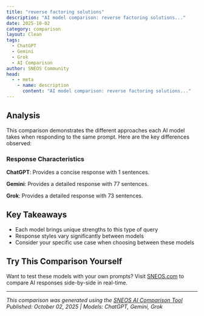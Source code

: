 ```yaml
---
title: "reverse factoring solutions"
description: "AI model comparison: reverse factoring solutions..."
date: 2025-10-02
category: comparison
layout: Clean
tags:
  - ChatGPT
  - Gemini
  - Grok
  - AI Comparison
author: SNEOS Community
head:
  - - meta
    - name: description
      content: "AI model comparison: reverse factoring solutions..."
---
```


<ChatComparison
  title="reverse factoring solutions"
  prompt="reverse factoring solutions"
  :responses='{
    "ChatGPT": "Reverse factoring, also known as supply chain financing or buyer-led financing, is a financial arrangement that allows businesses to optimize their cash flow and improve their working capital. Here’s an overview of reverse factoring solutions, how they work, and some key considerations.\n\n### What is Reverse Factoring?\n\nIn reverse factoring, a buyer (usually a large company) collaborates with a financial institution to enable early payment of invoices to its suppliers. The process generally involves the following steps:\n\n1. **Supplier Submits Invoice**: A supplier provides goods or services to the buyer and submits an invoice.\n2. **Buyer Approves Invoice**: The buyer approves the invoice and verifies its authenticity.\n3. **Early Payment**: Instead of waiting for the traditional payment terms (which could be 30, 60, or 90 days), the supplier has the option to receive payment earlier (e.g., within days) from the financial institution.\n4. **Financial Institution Pays Supplier**: The financial institution pays the supplier a percentage of the invoice amount, minus a small fee for the financing service.\n5. **Buyer Pays Financial Institution**: The buyer eventually pays the financial institution the full invoice amount at the original due date.\n\n### Benefits of Reverse Factoring\n\n1. **Improved Cash Flow for Suppliers**: Suppliers can receive payments sooner, which enhances their liquidity and cash flow.\n2. **Better Payment Terms for Buyers**: Buyers can negotiate extended payment terms without negatively affecting their suppliers’ cash flow.\n3. **Reduced Supply Chain Risk**: Suppliers are less likely to experience financial strain, leading to a more stable supply chain.\n4. **Cost-Effective Financing**: Suppliers typically receive financing at a lower cost than they would through traditional methods, such as loans or lines of credit.\n5. **Strengthening Supplier Relationships**: By providing an early payment option, buyers can build stronger relationships with their suppliers.\n\n### Key Considerations\n\n1. **Fee Structure**: Understand the fees charged by the financial institution for the early payment service; this impacts the overall cost of financing.\n2. **Supplier Participation**: Not all suppliers may want or qualify for early payment; consider the impact on smaller suppliers.\n3. **Implementation**: Setting up a reverse factoring program may require collaboration between the buyer, suppliers, and financial institutions.\n4. **Technology and Integration**: Many reverse factoring solutions involve technology platforms that facilitate invoice management, payment approvals, and funding. Ensure that these systems can integrate with existing accounting and procurement systems.\n5. **Legal and Compliance Issues**: Ensure that the program complies with relevant financial regulations and best practices in your industry.\n\n### Reverse Factoring Solutions Providers\n\nThere are various providers and platforms that specialize in reverse factoring and supply chain financing. Some of the well-known providers include:\n\n1. **C2FO**: A platform that connects buyers and suppliers for dynamic discounting and supply chain financing.\n2. **Taulia**: Provides solutions for working capital management, including reverse factoring.\n3. **Tribal**: Offers supply chain finance and reverse factoring solutions tailored for businesses.\n4. **PrimeRevenue**: A platform that facilitates supply chain financing and reverse factoring programs.\n5. **Fintech lenders**: Emerging fintech companies often offer innovative solutions for supply chain financing, including reverse factoring.\n\n### Conclusion\n\nReverse factoring can be a powerful tool for businesses looking to enhance cash flow and strengthen supplier relationships. However, it&#x27;s crucial to carefully consider the implications, costs, and technological requirements associated with implementing such programs. Working with experienced financial partners can help create an effective reverse factoring solution tailored to the needs of your business and its suppliers.",
    "Gemini": "Okay, let\u0027s break down reverse factoring solutions.  Reverse factoring, also known as supply chain finance (SCF), is a financial technique used by businesses to optimize their payment terms with suppliers, strengthen their supply chains, and often improve their own working capital. Here\u0027s a comprehensive overview:\n\n**What is Reverse Factoring?**\n\nIn essence, reverse factoring is a financing arrangement where a buyer (the \u0022anchor buyer\u0022 or \u0022sponsor\u0022) uses its creditworthiness to enable its suppliers to get paid earlier than their originally agreed-upon payment terms.  A financial institution (the \u0022funder\u0022 or \u0022platform provider\u0022) facilitates this process.\n\n**How Does It Work? (Typical Process)**\n\n1.  **Agreement:** The buyer (e.g., a large retailer) and a funding institution (e.g., a bank or fintech company) enter into an agreement to establish a reverse factoring program.  The buyer commits to approving invoices submitted by its suppliers.\n\n2.  **Supplier Onboarding:**  The buyer invites its key suppliers to participate in the program.  Suppliers review the terms and conditions offered by the funder.\n\n3.  **Invoice Submission \u0026 Approval:** The supplier delivers goods or services to the buyer and submits an invoice as usual.  The buyer reviews and approves the invoice according to its standard procedures.\n\n4.  **Invoice Financing:**  Once the buyer approves the invoice, the supplier has the option to request early payment from the funder. The funder pays the supplier the invoice amount, less a discount (the financing fee).  The discount is typically based on the buyer\u0027s credit rating, the early payment period, and market interest rates.\n\n5.  **Payment to the Funder:** On the original due date of the invoice (agreed upon between the buyer and supplier), the buyer pays the *full* invoice amount to the funder.\n\n**Key Benefits of Reverse Factoring**\n\n*   **For the Buyer:**\n\n    *   **Extended Payment Terms:** The buyer can negotiate longer payment terms with its suppliers (e.g., extending from 30 days to 90 or even 120 days). This improves the buyer\u0027s cash flow and working capital.\n    *   **Strengthened Supplier Relationships:** By offering early payment options, the buyer helps its suppliers improve their financial health, leading to more reliable and stable supply chains.\n    *   **Supply Chain Stability:**  Financially stable suppliers are less likely to face disruptions, ensuring a consistent supply of goods and services for the buyer.\n    *   **Potentially Lower Costs:**  The buyer may be able to negotiate better pricing with suppliers due to the improved payment terms and the supplier\u0027s access to cheaper financing.\n    *   **Increased Transparency:** Reverse factoring platforms provide visibility into the status of invoices and payments throughout the supply chain.\n\n*   **For the Supplier:**\n\n    *   **Faster Payment:** Suppliers receive payments much faster than the original invoice due date, improving their cash flow and working capital.\n    *   **Lower Financing Costs:** The discount rate offered by the funder is typically lower than what the supplier could obtain on its own, as it\u0027s based on the buyer\u0027s (usually stronger) credit rating.\n    *   **Improved Financial Stability:**  Predictable and faster payments reduce the risk of cash flow shortages and allow suppliers to invest in growth.\n    *   **Reduced Administrative Burden:**  Reverse factoring platforms automate many of the invoice management and payment processes.\n\n*   **For the Funder:**\n\n    *   **New Revenue Stream:**  The funder earns revenue through the discount fees charged to suppliers.\n    *   **Access to a Pre-Screened Portfolio:** The buyer has already vetted its suppliers, reducing the risk for the funder.\n    *   **Stronger Relationships with Corporate Clients:**  Reverse factoring programs can strengthen the funder\u0027s relationships with large corporate clients.\n\n**Types of Reverse Factoring Solutions**\n\n*   **Bank-Led Programs:** Traditional banks often offer reverse factoring as part of their broader trade finance solutions.\n\n*   **Fintech Platforms:**  A growing number of fintech companies specialize in reverse factoring, offering cloud-based platforms that streamline the process and provide advanced analytics.\n\n*   **Hybrid Models:**  Some programs combine elements of bank-led and fintech solutions.\n\n**Key Considerations When Choosing a Reverse Factoring Solution**\n\n*   **Technology Platform:**  The platform should be user-friendly, secure, and integrate seamlessly with the buyer\u0027s and suppliers\u0027 accounting systems.\n\n*   **Funding Capacity:**  The funder should have sufficient capital to meet the financing needs of all participating suppliers.\n\n*   **Pricing:**  The discount rates should be competitive and transparent.  Understand all fees and charges involved.\n\n*   **Supplier Onboarding Process:**  The onboarding process should be efficient and easy for suppliers to understand.\n\n*   **Risk Management:**  The funder should have robust risk management procedures in place to mitigate potential losses.\n\n*   **Integration with ERP and Accounting Systems:**  Seamless integration is crucial for efficient invoice processing and reconciliation.\n\n*   **Customer Support:**  Reliable customer support is essential to address any issues that may arise.\n\n**Potential Downsides and Risks**\n\n*   **Supplier Dependence:** Suppliers may become overly reliant on early payments, potentially neglecting their own working capital management.\n*   **Financial Distress Risk:**  If the buyer experiences financial difficulties, the funder may face losses, and suppliers could be impacted.\n*   **Ethical Concerns:**  There have been concerns raised about whether reverse factoring is sometimes used to disguise debt or delay payments to suppliers without their full understanding and agreement.  Transparency and fair terms are crucial.\n*   **Concentration Risk:**  Relying heavily on a single buyer can expose suppliers to significant risk.\n\n**Specific Software/Platforms**\n\nSome well-known providers include:\n\n*   **Taulia (now part of SAP):** One of the largest providers of working capital solutions, including reverse factoring.\n*   **PrimeRevenue:**  Another major player in the supply chain finance space.\n*   **Orbian:**  Focuses on providing supply chain finance solutions to large corporations.\n*   **Demica:**  Offers a range of supply chain finance solutions, including reverse factoring.\n*   **C2FO:**  Operates a marketplace where suppliers can bid for early payment at a discount.\n*   **Surecomp:** Offers trade finance solutions, which can include reverse factoring capabilities.\n*   **Finastra:** A large fintech that offers various financial solutions, including elements that can be used in reverse factoring.\n\n**Important Questions to Ask When Evaluating Reverse Factoring Solutions:**\n\n*   What are the fees and discount rates?  Are they fixed or variable?\n*   What is the onboarding process for suppliers?\n*   What level of integration is available with our existing accounting systems?\n*   What is the funder\u0027s capacity to finance our suppliers\u0027 invoices?\n*   What risk management procedures are in place?\n*   What reporting and analytics are available?\n*   What are the terms of the agreement, including termination clauses?\n*   What are the data security measures in place?\n*   What are the potential tax implications? (Consult with a tax advisor).\n\n**In Summary**\n\nReverse factoring can be a valuable tool for optimizing working capital, strengthening supply chains, and improving supplier relationships. However, it\u0027s essential to carefully evaluate the potential benefits and risks, choose a reputable solution provider, and ensure that the program is implemented in a transparent and ethical manner.  Understanding the nuances of the solution, and how it fits into your overall financial strategy is key to a successful implementation.\n",
    "Grok": "Reverse factoring, also known as supply chain financing, is a financial solution where a third-party (typically a bank or a financial institution) facilitates early payment to a company\u0027s suppliers. In this arrangement, the bank pays the supplier on behalf of the buying company (often at a discount), and the buying company repays the bank at a later date, based on the agreed payment terms. This solution helps improve cash flow for suppliers while allowing buyers to extend their payment terms.\n\nHere\u2019s a detailed breakdown of reverse factoring solutions, how they work, their benefits, and some key providers or platforms:\n\n---\n\n### **How Reverse Factoring Works**\n1. **Agreement Setup**: A buyer (typically a large corporation) enters into a reverse factoring agreement with a financial institution or platform. The buyer\u0027s suppliers are also onboarded into the program.\n2. **Invoice Submission**: After delivering goods or services, the supplier submits an invoice to the buyer.\n3. **Early Payment to Supplier**: The financial institution pays the supplier early, often at a small discount, based on the invoice amount. This ensures the supplier receives cash quickly.\n4. **Buyer Repayment**: The buyer repays the financial institution on the original due date of the invoice or per agreed-upon extended terms, without the discount applied to the supplier.\n5. **Fees and Costs**: The financial institution earns a fee or interest for providing the financing, often based on the buyer\u2019s creditworthiness rather than the supplier\u2019s.\n\n---\n\n### **Benefits of Reverse Factoring**\n#### For Buyers:\n- **Extended Payment Terms**: Buyers can negotiate longer payment terms with suppliers while ensuring suppliers get paid early, improving working capital management.\n- **Strengthened Supplier Relationships**: Suppliers benefit from faster payments, reducing friction and fostering better partnerships.\n- **Cost Savings**: Buyers often avoid higher costs associated with late payments or penalties.\n- **Improved Supply Chain Stability**: Ensures suppliers remain financially healthy, reducing the risk of disruptions.\n\n#### For Suppliers:\n- **Improved Cash Flow**: Suppliers get paid early, often within days, instead of waiting for the buyer\u2019s payment cycle (e.g., 60 or 90 days).\n- **Reduced Financing Costs**: Since the financing cost is often tied to the buyer\u2019s credit rating (which is typically stronger), suppliers can access lower-cost funding compared to traditional factoring or loans.\n- **Predictable Payments**: Suppliers can plan their cash flow more effectively with faster, predictable payments.\n\n#### For Financial Institutions:\n- **Revenue Generation**: Banks or fintechs earn fees or interest on the financing provided.\n- **Low Risk**: Since the repayment obligation lies with the buyer (often a large, creditworthy corporation), the risk of default is lower compared to traditional factoring.\n\n---\n\n### **Challenges of Reverse Factoring**\n- **Onboarding Complexity**: Suppliers may need to be onboarded onto the platform, which can be time-consuming, especially if they are small or lack technological infrastructure.\n- **Dependency on Buyer Credit**: The cost and availability of reverse factoring heavily depend on the buyer\u2019s credit rating. Suppliers with weaker buyers may not benefit as much.\n- **Limited Scope**: Not all suppliers or industries may be eligible or willing to participate in reverse factoring programs.\n- **Potential Over-Reliance**: Suppliers might become dependent on reverse factoring for cash flow, which could pose risks if the program is discontinued.\n\n---\n\n### **Popular Reverse Factoring Solutions and Providers**\nSeveral banks, fintech companies, and platforms offer reverse factoring solutions. Here are some notable ones:\n\n1. **Banks and Traditional Financial Institutions**:\n   - **HSBC**: Offers supply chain financing solutions with reverse factoring programs to help buyers and suppliers optimize working capital.\n   - **Citibank**: Provides tailored supply chain finance solutions, including reverse factoring, to large corporations and their suppliers.\n   - **J.P. Morgan**: Offers comprehensive supply chain financing tools with reverse factoring to improve liquidity for suppliers.\n   - **Deutsche Bank**: Provides reverse factoring under its trade finance and supply chain finance offerings.\n\n2. **Fintech Platforms**:\n   - **Taulia**: A leading supply chain finance platform that offers reverse factoring and dynamic discounting solutions. Taulia connects buyers and suppliers to facilitate early payments and optimize cash flow.\n   - **PrimeRevenue**: Specializes in supply chain finance and reverse factoring, helping companies strengthen supplier relationships and improve working capital.\n   - **C2FO**: Provides a platform for early payment solutions, including reverse factoring and dynamic discounting, enabling suppliers to get paid faster.\n   - **Tradeshift**: Offers a digital platform for supply chain payments, including reverse factoring, to streamline invoice processing and financing.\n\n3. **Specialized Supply Chain Finance Providers**:\n   - **Demica**: Focuses on supply chain finance solutions, including reverse factoring, for large corporations across various industries.\n   - **Orbian**: Provides supply chain finance and reverse factoring solutions to help buyers extend payment terms while ensuring supplier liquidity.\n\n---\n\n### **Industries Benefiting from Reverse Factoring**\nReverse factoring is particularly popular in industries with long payment cycles or where suppliers face significant cash flow challenges. These include:\n- **Retail and Consumer Goods**: Large retailers often use reverse factoring to support their extensive supplier networks.\n- **Manufacturing**: Helps manage cash flow for raw material suppliers and component manufacturers.\n- **Automotive**: Supports tiered supplier ecosystems with complex payment terms.\n- **Pharmaceuticals**: Ensures suppliers of raw materials and packaging are paid promptly.\n- **Construction**: Helps subcontractors and material suppliers manage cash flow.\n\n---\n\n### **Key Considerations When Choosing a Reverse Factoring Solution**\n1. **Cost Structure**: Understand the fees or interest rates charged by the financial institution or platform. Ensure they are competitive and transparent.\n2. **Technology Integration**: Choose a platform that integrates seamlessly with your existing financial systems (e.g., ERP, accounting software).\n3. **Scalability**: Ensure the solution can accommodate your growing supplier base or business needs.\n4. **Supplier Onboarding**: Look for solutions with easy onboarding processes and support for suppliers, especially smaller ones with limited resources.\n5. **Regulatory Compliance**: Ensure the solution complies with local financial regulations and accounting standards (e.g., IFRS or GAAP treatment of reverse factoring as debt).\n\n---\n\n### **Conclusion**\nReverse factoring solutions offer a win-win for buyers and suppliers by optimizing working capital, strengthening supply chains, and reducing financial friction. Whether through traditional banks like HSBC and Citibank or modern fintech platforms like Taulia and PrimeRevenue, businesses have a range of options to implement reverse factoring tailored to their needs. When selecting a solution, consider factors like cost, integration, and supplier readiness to ensure a smooth and effective rollout.\n\nIf you\u0027re looking to explore reverse factoring for your business or need specific recommendations, feel free to provide more details about your industry or requirements, and I can assist further!"
  }'
  published-date="11:36"
/>

## Analysis

This comparison demonstrates the different approaches each AI model takes when responding to the same prompt. Here are the key differences observed:

### Response Characteristics

**ChatGPT**: Provides a concise response with 1 sentences. 

**Gemini**: Provides a detailed response with 77 sentences. 

**Grok**: Provides a detailed response with 73 sentences. 

## Key Takeaways

- Each model brings unique strengths to this type of query
- Response styles vary significantly between models
- Consider your specific use case when choosing between these models

## Try This Comparison Yourself

Want to test these models with your own prompts? Visit [SNEOS.com](https://sneos.com) to compare AI responses side-by-side in real-time.

---

*This comparison was generated using the [SNEOS AI Comparison Tool](https://sneos.com)*
*Published: October 02, 2025 | Models: ChatGPT, Gemini, Grok*
